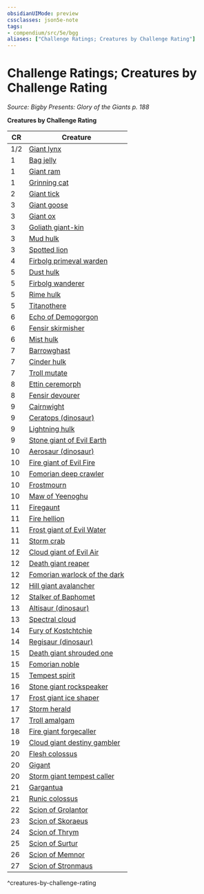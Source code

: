 ```yaml
---
obsidianUIMode: preview
cssclasses: json5e-note
tags:
- compendium/src/5e/bgg
aliases: ["Challenge Ratings; Creatures by Challenge Rating"]
---
```

# Challenge Ratings; Creatures by Challenge Rating
*Source: Bigby Presents: Glory of the Giants p. 188* 

**Creatures by Challenge Rating**

| CR | Creature |
|----|----------|
| 1/2 | [Giant lynx](5E2014官方资源/bestiary/fey/giant-lynx-bgg.md) |
| 1 | [Bag jelly](5E2014官方资源/bestiary/ooze/bag-jelly-bgg.md) |
| 1 | [Giant ram](5E2014官方资源/bestiary/fey/giant-ram-bgg.md) |
| 1 | [Grinning cat](5E2014官方资源/bestiary/fey/grinning-cat-bgg.md) |
| 2 | [Giant tick](5E2014官方资源/bestiary/monstrosity/giant-tick-bgg.md) |
| 3 | [Giant goose](5E2014官方资源/bestiary/fey/giant-goose-bgg.md) |
| 3 | [Giant ox](5E2014官方资源/bestiary/fey/giant-ox-bgg.md) |
| 3 | [Goliath giant-kin](5E2014官方资源/bestiary/humanoid/goliath-giant-kin-bgg.md) |
| 3 | [Mud hulk](5E2014官方资源/bestiary/elemental/mud-hulk-bgg.md) |
| 3 | [Spotted lion](5E2014官方资源/bestiary/beast/spotted-lion-bgg.md) |
| 4 | [Firbolg primeval warden](5E2014官方资源/bestiary/humanoid/firbolg-primeval-warden-bgg.md) |
| 5 | [Dust hulk](5E2014官方资源/bestiary/elemental/dust-hulk-bgg.md) |
| 5 | [Firbolg wanderer](5E2014官方资源/bestiary/humanoid/firbolg-wanderer-bgg.md) |
| 5 | [Rime hulk](5E2014官方资源/bestiary/elemental/rime-hulk-bgg.md) |
| 5 | [Titanothere](5E2014官方资源/bestiary/beast/titanothere-bgg.md) |
| 6 | [Echo of Demogorgon](5E2014官方资源/bestiary/fiend/echo-of-demogorgon-bgg.md) |
| 6 | [Fensir skirmisher](5E2014官方资源/bestiary/giant/fensir-skirmisher-bgg.md) |
| 6 | [Mist hulk](5E2014官方资源/bestiary/elemental/mist-hulk-bgg.md) |
| 7 | [Barrowghast](5E2014官方资源/bestiary/undead/barrowghast-bgg.md) |
| 7 | [Cinder hulk](5E2014官方资源/bestiary/elemental/cinder-hulk-bgg.md) |
| 7 | [Troll mutate](5E2014官方资源/bestiary/giant/troll-mutate-bgg.md) |
| 8 | [Ettin ceremorph](5E2014官方资源/bestiary/aberration/ettin-ceremorph-bgg.md) |
| 8 | [Fensir devourer](5E2014官方资源/bestiary/celestial/fensir-devourer-bgg.md) |
| 9 | [Cairnwight](5E2014官方资源/bestiary/undead/cairnwight-bgg.md) |
| 9 | [Ceratops (dinosaur)](5E2014官方资源/bestiary/monstrosity/ceratops-bgg.md) |
| 9 | [Lightning hulk](5E2014官方资源/bestiary/elemental/lightning-hulk-bgg.md) |
| 9 | [Stone giant of Evil Earth](5E2014官方资源/bestiary/giant/stone-giant-of-evil-earth-bgg.md) |
| 10 | [Aerosaur (dinosaur)](5E2014官方资源/bestiary/monstrosity/aerosaur-bgg.md) |
| 10 | [Fire giant of Evil Fire](5E2014官方资源/bestiary/giant/fire-giant-of-evil-fire-bgg.md) |
| 10 | [Fomorian deep crawler](5E2014官方资源/bestiary/giant/fomorian-deep-crawler-bgg.md) |
| 10 | [Frostmourn](5E2014官方资源/bestiary/undead/frostmourn-bgg.md) |
| 10 | [Maw of Yeenoghu](5E2014官方资源/bestiary/fiend/maw-of-yeenoghu-bgg.md) |
| 11 | [Firegaunt](5E2014官方资源/bestiary/undead/firegaunt-bgg.md) |
| 11 | [Fire hellion](5E2014官方资源/bestiary/fiend/fire-hellion-bgg.md) |
| 11 | [Frost giant of Evil Water](5E2014官方资源/bestiary/giant/frost-giant-of-evil-water-bgg.md) |
| 11 | [Storm crab](5E2014官方资源/bestiary/monstrosity/storm-crab-bgg.md) |
| 12 | [Cloud giant of Evil Air](5E2014官方资源/bestiary/giant/cloud-giant-of-evil-air-bgg.md) |
| 12 | [Death giant reaper](5E2014官方资源/bestiary/giant/death-giant-reaper-bgg.md) |
| 12 | [Fomorian warlock of the dark](5E2014官方资源/bestiary/giant/fomorian-warlock-of-the-dark-bgg.md) |
| 12 | [Hill giant avalancher](5E2014官方资源/bestiary/giant/hill-giant-avalancher-bgg.md) |
| 12 | [Stalker of Baphomet](5E2014官方资源/bestiary/fiend/stalker-of-baphomet-bgg.md) |
| 13 | [Altisaur (dinosaur)](5E2014官方资源/bestiary/monstrosity/altisaur-bgg.md) |
| 13 | [Spectral cloud](5E2014官方资源/bestiary/undead/spectral-cloud-bgg.md) |
| 14 | [Fury of Kostchtchie](5E2014官方资源/bestiary/fiend/fury-of-kostchtchie-bgg.md) |
| 14 | [Regisaur (dinosaur)](5E2014官方资源/bestiary/monstrosity/regisaur-bgg.md) |
| 15 | [Death giant shrouded one](5E2014官方资源/bestiary/giant/death-giant-shrouded-one-bgg.md) |
| 15 | [Fomorian noble](5E2014官方资源/bestiary/giant/fomorian-noble-bgg.md) |
| 15 | [Tempest spirit](5E2014官方资源/bestiary/undead/tempest-spirit-bgg.md) |
| 16 | [Stone giant rockspeaker](5E2014官方资源/bestiary/giant/stone-giant-rockspeaker-bgg.md) |
| 17 | [Frost giant ice shaper](5E2014官方资源/bestiary/giant/frost-giant-ice-shaper-bgg.md) |
| 17 | [Storm herald](5E2014官方资源/bestiary/aberration/storm-herald-bgg.md) |
| 17 | [Troll amalgam](5E2014官方资源/bestiary/giant/troll-amalgam-bgg.md) |
| 18 | [Fire giant forgecaller](5E2014官方资源/bestiary/giant/fire-giant-forgecaller-bgg.md) |
| 19 | [Cloud giant destiny gambler](5E2014官方资源/bestiary/giant/cloud-giant-destiny-gambler-bgg.md) |
| 20 | [Flesh colossus](5E2014官方资源/bestiary/construct/flesh-colossus-bgg.md) |
| 20 | [Gigant](5E2014官方资源/bestiary/monstrosity/gigant-bgg.md) |
| 20 | [Storm giant tempest caller](5E2014官方资源/bestiary/giant/storm-giant-tempest-caller-bgg.md) |
| 21 | [Gargantua](5E2014官方资源/bestiary/aberration/gargantua-bgg.md) |
| 21 | [Runic colossus](5E2014官方资源/bestiary/construct/runic-colossus-bgg.md) |
| 22 | [Scion of Grolantor](5E2014官方资源/bestiary/giant/scion-of-grolantor-bgg.md) |
| 23 | [Scion of Skoraeus](5E2014官方资源/bestiary/giant/scion-of-skoraeus-bgg.md) |
| 24 | [Scion of Thrym](5E2014官方资源/bestiary/giant/scion-of-thrym-bgg.md) |
| 25 | [Scion of Surtur](5E2014官方资源/bestiary/giant/scion-of-surtur-bgg.md) |
| 26 | [Scion of Memnor](5E2014官方资源/bestiary/giant/scion-of-memnor-bgg.md) |
| 27 | [Scion of Stronmaus](5E2014官方资源/bestiary/giant/scion-of-stronmaus-bgg.md) |
^creatures-by-challenge-rating